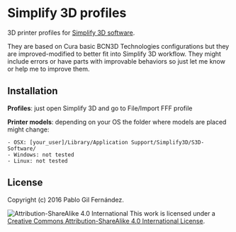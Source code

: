 # Simplify 3D profiles
3D printer profiles for [Simplify 3D software](http://www.simplify3d.com/).

They are based on Cura basic BCN3D Technologies configurations but they are improved-modified to better fit into Simplify 3D workflow. They might include errors or have parts with improvable behaviors so just let me know or help me to improve them.

Installation
------
**Profiles**: just open Simplify 3D and go to File/Import FFF profile

**Printer models**: depending on your OS the folder where models are placed might change:

    - OSX: [your_user]/Library/Application Support/Simplify3D/S3D-Software/
    - Windows: not tested
    - Linux: not tested

License
------
Copyright (c) 2016 Pablo Gil Fernández.

![Attribution-ShareAlike 4.0 International](http://i.creativecommons.org/l/by-sa/3.0/88x31.png)
This work is licensed under a [Creative Commons Attribution-ShareAlike 4.0 International License](http://creativecommons.org/licenses/by-sa/4.0/).
